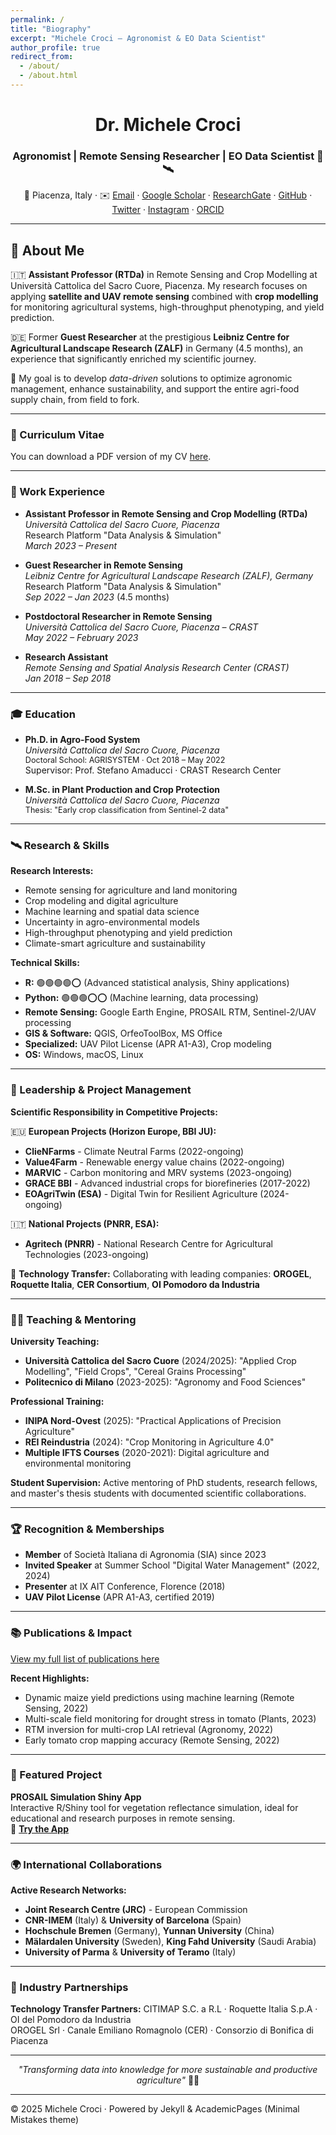 ```yaml
---
permalink: /
title: "Biography"
excerpt: "Michele Croci – Agronomist & EO Data Scientist"
author_profile: true
redirect_from:
  - /about/
  - /about.html
---
```


<h1 align="center">Dr. Michele Croci</h1>
<h3 align="center">Agronomist | Remote Sensing Researcher | EO Data Scientist 🌱🛰</h3>

<div align="center">
📍 Piacenza, Italy · ✉️ <a href="mailto:name.surname@unicatt.it">Email</a> ·  
<a href="https://scholar.google.com">Google Scholar</a> · <a href="https://www.researchgate.net/profile/Michele-Croci">ResearchGate</a> · <a href="https://github.com/mcroci">GitHub</a> · <a href="https://twitter.com/croci93">Twitter</a> · <a href="https://instagram.com">Instagram</a> · <a href="https://orcid.org/0000-0001-7356-2774">ORCID</a>
</div>

---

## 🎯 About Me

🇮🇹 **Assistant Professor (RTDa)** in Remote Sensing and Crop Modelling at Università Cattolica del Sacro Cuore, Piacenza. My research focuses on applying **satellite and UAV remote sensing** combined with **crop modelling** for monitoring agricultural systems, high-throughput phenotyping, and yield prediction.

🇩🇪 Former **Guest Researcher** at the prestigious **Leibniz Centre for Agricultural Landscape Research (ZALF)** in Germany (4.5 months), an experience that significantly enriched my scientific journey.

🌱 My goal is to develop *data-driven* solutions to optimize agronomic management, enhance sustainability, and support the entire agri-food supply chain, from field to fork.

---

### 📄 Curriculum Vitae
You can download a PDF version of my CV [here](#).

---

### 💼 Work Experience

- **Assistant Professor in Remote Sensing and Crop Modelling (RTDa)**  
  *Università Cattolica del Sacro Cuore, Piacenza*  
  Research Platform "Data Analysis & Simulation"  
  *March 2023 – Present*

- **Guest Researcher in Remote Sensing**  
  *Leibniz Centre for Agricultural Landscape Research (ZALF), Germany*  
  Research Platform "Data Analysis & Simulation"  
  *Sep 2022 – Jan 2023* (4.5 months)

- **Postdoctoral Researcher in Remote Sensing**  
  *Università Cattolica del Sacro Cuore, Piacenza – CRAST*  
  *May 2022 – February 2023*

- **Research Assistant**  
  *Remote Sensing and Spatial Analysis Research Center (CRAST)*  
  *Jan 2018 – Sep 2018*

---

### 🎓 Education

- **Ph.D. in Agro-Food System**  
  *Università Cattolica del Sacro Cuore, Piacenza*  
  <span style="font-size:0.9em;">Doctoral School: AGRISYSTEM · Oct 2018 – May 2022</span>  
  Supervisor: Prof. Stefano Amaducci · CRAST Research Center  

- **M.Sc. in Plant Production and Crop Protection**  
  *Università Cattolica del Sacro Cuore, Piacenza*  
  <span style="font-size:0.9em;">Thesis: "Early crop classification from Sentinel-2 data"</span>

---

### 🛰 Research & Skills

**Research Interests:**  
- Remote sensing for agriculture and land monitoring  
- Crop modeling and digital agriculture  
- Machine learning and spatial data science  
- Uncertainty in agro-environmental models
- High-throughput phenotyping and yield prediction
- Climate-smart agriculture and sustainability

**Technical Skills:**  
- **R:** 🟢🟢🟢🟢⭕ (Advanced statistical analysis, Shiny applications)
- **Python:** 🟢🟢🟢⭕⭕ (Machine learning, data processing)
- **Remote Sensing:** Google Earth Engine, PROSAIL RTM, Sentinel-2/UAV processing
- **GIS & Software:** QGIS, OrfeoToolBox, MS Office
- **Specialized:** UAV Pilot License (APR A1-A3), Crop modeling
- **OS:** Windows, macOS, Linux

---

### 🚀 Leadership & Project Management

**Scientific Responsibility in Competitive Projects:**

🇪🇺 **European Projects (Horizon Europe, BBI JU):**
- **ClieNFarms** - Climate Neutral Farms (2022-ongoing)
- **Value4Farm** - Renewable energy value chains (2022-ongoing)  
- **MARVIC** - Carbon monitoring and MRV systems (2023-ongoing)
- **GRACE BBI** - Advanced industrial crops for biorefineries (2017-2022)
- **EOAgriTwin (ESA)** - Digital Twin for Resilient Agriculture (2024-ongoing)


🇮🇹 **National Projects (PNRR, ESA):**
- **Agritech (PNRR)** - National Research Centre for Agricultural Technologies (2023-ongoing)

🏢 **Technology Transfer:**
Collaborating with leading companies: **OROGEL**, **Roquette Italia**, **CER Consortium**, **OI Pomodoro da Industria**

---

### 👨‍🏫 Teaching & Mentoring

**University Teaching:**
- **Università Cattolica del Sacro Cuore** (2024/2025): "Applied Crop Modelling", "Field Crops", "Cereal Grains Processing"
- **Politecnico di Milano** (2023-2025): "Agronomy and Food Sciences"

**Professional Training:**
- **INIPA Nord-Ovest** (2025): "Practical Applications of Precision Agriculture"
- **REI Reindustria** (2024): "Crop Monitoring in Agriculture 4.0"
- **Multiple IFTS Courses** (2020-2021): Digital agriculture and environmental monitoring

**Student Supervision:**
Active mentoring of PhD students, research fellows, and master's thesis students with documented scientific collaborations.

---

### 🏆 Recognition & Memberships

- **Member** of Società Italiana di Agronomia (SIA) since 2023
- **Invited Speaker** at Summer School "Digital Water Management" (2022, 2024)
- **Presenter** at IX AIT Conference, Florence (2018)
- **UAV Pilot License** (APR A1-A3, certified 2019)

---

### 📚 Publications & Impact

[View my full list of publications here](#)

**Recent Highlights:**
- Dynamic maize yield predictions using machine learning (Remote Sensing, 2022)
- Multi-scale field monitoring for drought stress in tomato (Plants, 2023)
- RTM inversion for multi-crop LAI retrieval (Agronomy, 2022)
- Early tomato crop mapping accuracy (Remote Sensing, 2022)

---

### 🔬 Featured Project

**PROSAIL Simulation Shiny App**  
Interactive R/Shiny tool for vegetation reflectance simulation, ideal for educational and research purposes in remote sensing.  
🚀 [**Try the App**](https://ucscremotesensing.shinyapps.io/POSITIVE_CRAST/)

---

### 🌍 International Collaborations

**Active Research Networks:**
- **Joint Research Centre (JRC)** - European Commission
- **CNR-IMEM** (Italy) & **University of Barcelona** (Spain)
- **Hochschule Bremen** (Germany), **Yunnan University** (China)
- **Mälardalen University** (Sweden), **King Fahd University** (Saudi Arabia)
- **University of Parma** & **University of Teramo** (Italy)

---

### 🤝 Industry Partnerships

**Technology Transfer Partners:**
CITIMAP S.C. a R.L · Roquette Italia S.p.A · OI del Pomodoro da Industria  
OROGEL Srl · Canale Emiliano Romagnolo (CER) · Consorzio di Bonifica di Piacenza

---

<div align="center">
  <em>"Transforming data into knowledge for more sustainable and productive agriculture"</em> 🌾🔬
</div>

---

© 2025 Michele Croci · Powered by Jekyll & AcademicPages (Minimal Mistakes theme)
